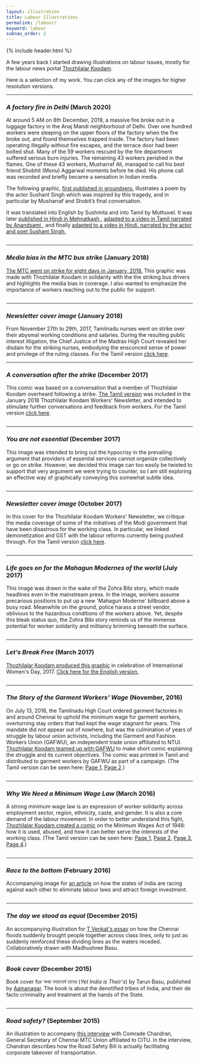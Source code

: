 ```yaml
---
layout: illustration
title: Labour Illustrations
permalink: /labour/
keyword: labour
subnav_order: 2
---
```


{% include header.html %}

A few years back I started drawing illustrations on labour issues, mostly for the labour
news portal <a href="http://www.tnlabour.in">Thozhilalar Koodam</a>.

Here is a selection of my work.
You can click any of the images for higher resolution versions.





<!---
<hr>

<h3><i>Labor laws dismantled amidst the brutal lockdown</i> (May 2020)</h3>

<a href="https://tnlabour.in/art-life/10012">This cartoon was made with Thozhilalar Koodam </a>
and shows  migrant workers reaching home after walking hundreds of kilometers on foot, only to find existing labor laws have been destroyed.
  The banner reads 'UP Government welcomes workers home'.  The newspaper headline reads 'UP dismantles all labor laws'.

It was later
<a href="https://www.groundxero.in/2020/06/23/the-pandemic-in-cartoons-part-2/">featured in a collection of cartoons by groundxero</a> depicting the reality of India's harsh lockdown


<center>
<a href="../images/labour/UP_migrants_tamil_small.jpg"><img SRC="../images/labour/UP_migrants_tamil_small.jpg" ALT=""></a>
</center>
your comment goes here
and here
-->

<hr>


<h3><i>A factory fire in Delhi</i> (March 2020)</h3>


At around 5 AM on 8th December, 2019, a massive fire broke out in a luggage factory in the Anaj Mandi neighborhood of Delhi.  Over one hundred workers were sleeping on the upper floors of the factory when the fire broke out, and found themselves trapped inside. The factory had been operating illegally without fire escapes, and the terrace door had been bolted shut. Many of the 59 workers rescued by the fire department suffered serious burn injuries. The remaining 43 workers perished in the flames. One of these 43 workers, Musharraf Ali, managed to call his best friend Shobhit (Monu) Aggarwal moments before he died.  His phone call was recorded and briefly became a sensation in Indian media.


The following graphic, <a href="https://www.groundxero.in/2020/03/12/the-aadamkhors/"> first published in groundxero,</a> illustrates a poem by the actor Sushant Singh which was inspired by this tragedy, and in particular by Musharraf and Shobit’s final conversation.

It was translated into English by Sushmita and into Tamil by Muthuvel.  It was later <a href="https://mehnatkash.in/2020/03/22/chitra-katha-this-fire-must-be-extinguished/"> published in Hindi in Mehnatkash </a>, <a href="https://youtu.be/v16tecWv9ws"> adapted to a video in Tamil narrated by Anandsami </a>, and finally <a href="https://www.facebook.com/WorkersUnity18/videos/734319700710547/"> adapted to a video in Hindi, narrated by the actor and poet  Sushant Singh. </a>


<center>
<a href="../images/labour/scroll-lowres.jpg"><img SRC="../images/labour/scroll-lowres.jpg" ALT=""></a>
</center>

<hr>

<h3><i>Media bias in the MTC bus strike</i> (January 2018)</h3>

<a href="http://tnlabour.in/news/6302">The MTC went on strike for eight days in January, 2018.</a>
This graphic was made with Thozhilalar Koodam
in solidarity with the the striking bus drivers and
highlights the media bias in coverage. I also wanted to emphasize the importance of workers reaching
out to the public for support.


<center>
<a href="../images/labour/bus_strike.jpg"><img SRC="../images/labour/bus_strike_small.jpg" ALT=""></a>
</center>

<hr>

<h3><i>Newsletter cover image</i> (January 2018)</h3>
From November 27th to 29th, 2017, Tamilnadu nurses went on strike over their abysmal working conditions and salaries.
During the resulting public interest litigation, the Chief Justice of the Madras High Court revealed her disdain
for the striking nurses, embodying the ensconced sense of power and privilege of the ruling classes.
For the Tamil version <a href="../images/labour/extras/nurse_cover_tamil.jpg">click here</a>.

<center>
<a href="../images/labour/nurse_cover_english.jpg"><img SRC="../images/labour/nurse_cover_english_small.jpg" ALT=""></a>
</center>

<hr>

<h3><i>A conversation after the strike</i> (December 2017)</h3>

This comic was based on a conversation that a member of Thozhilalar Koodam overheard following a strike.
<a href="../images/labour/extras/conversation_long_tamil.jpg">The Tamil version</a> was included in the January 2018
Thozhilalar Koodam Workers' Newsletter, and intended to stimulate further conversations and feedback
from workers.
For the Tamil version <a href="../images/labour/extras/conversation_tamil.jpg">click here</a>.

<center>
<a href="../images/labour/conversation_english.jpg"><img SRC="../images/labour/conversation_english_small.jpg" ALT=""></a>
</center>

<hr>

<h3><i>You are not essential</i> (December 2017)</h3>
<p>This image was intended to bring out the hypocrisy in the prevailing argument
that providers of essential services cannot organize collectively or go on strike.
However, we decided this image can too easily be twisted to support
that very argument we were trying to counter, so I am still exploring an effective
way of graphically conveying this somewhat subtle idea.</p>

<center>
<a href="../images/labour/nurse_essential_service.jpg"><img SRC="../images/labour/nurse_essential_small.jpg" ALT=""></a>
</center>

<hr>



<h3><i>Newsletter cover image</i> (October 2017)</h3>
<p>In this cover for the Thozhilalar Koodam Workers' Newsletter,
we critique the media coverage of some of the initiatives of the Modi government that have
been disastrous for the working class.  In particular, we linked demonetization and GST
with the labour reforms currently being pushed through.
For the Tamil version <a href="../images/labour/extras/labour_reforms_cover_tamil.jpg">click here</a>.</p>

<center>
<a href="../images/labour/labour_reforms_cover_english.jpg"><img SRC="../images/labour/labour_reforms_cover_english_small.jpg" ALT=""></a>
</center>

<hr>

<h3><i>Life goes on for the Mahagun Modernes of the world</i> (July 2017)</h3>
<p>This image was drawn in the wake of the Zohra Bibi story, which made headlines even in the mainstream press.
In the image, workers assume precarious positions to put up a new 'Mahagun Moderne' billboard above a busy road.
Meanwhile on the ground, police harass a street vendor, oblivious to the hazardous conditions of the
workers above.
Yet, despite this bleak status quo, the Zohra Bibi story reminds us of the immense potential for
worker solidarity and militancy brimming beneath the surface.</p>


<center>
<a href="../images/labour/billboard.jpg"><img SRC="../images/labour/billboard_small.jpg" ALT=""></a>
</center>




<hr>


<h3><i>Let's Break Free</i> (March 2017)</h3>
<p><a href="http://tnlabour.in/women-workers/4854">Thozhilalar Koodam produced this graphic</a> in celebration
of International Women's Day, 2017.
<a href="../images/labour/extras/womens_day_english_web.jpg">Click here for the English version.</a>
</p>
<center>
<a href="../images/labour/womens_day_tamil.jpg"><img SRC="../images/labour/womens_day_tamil_small.jpg" ALT=""></a>
</center>

<hr>

<h3><i>The Story of the Garment Workers' Wage</i> (November, 2016)</h3>
<p>
On July 13, 2016, the Tamilnadu High Court ordered garment factories in and around Chennai
to uphold the minimum wage for garment workers,
overturning stay orders that had kept the wage stagnant for years.
This mandate did not appear out of nowhere, but was the culmination of years of struggle by labour union activists,
including the Garment and Fashion Workers Union (GAFWU), an independent trade union affiliated to NTUI.
<a href="http://tnlabour.in/factory-workers/4387">Thozhilalar Koodam teamed up with GAFWU</a> to make short comic explaining the struggle and its current objectives.
The comic was printed in Tamil and distributed to garment workers by GAFWU as part of a campaign.
(The Tamil version can be seen here:
<a href="../images/labour/extras/garment_tamil_1.jpg">Page 1</a>,
<a href="../images/labour/extras/garment_tamil_2.jpg">Page 2</a>.)
</p>
<center>
<a href="../images/labour/garment_english_1.jpg"><img SRC="../images/labour/garment_english_1_small.jpg" ALT=""></a>
</center>


<center>
<a href="../images/labour/garment_english_2.jpg"><img SRC="../images/labour/garment_english_2_small.jpg" ALT=""></a>
</center>



<hr>


<h3><i>Why We Need a Minimum Wage Law</i> (March 2016)</h3>
<p>
A strong minimum wage law is an expression of worker solidarity across employment sector,
region, ethnicity, caste, and gender.  It is also a core demand of the labour movement.    
In order to better understand this fight,
<a href="http://tnlabour.in/workers-struggles/3448">Thozhilalar Koodam created a comic</a> on the Minimum Wages Act of 1948: how it is used, abused,
and how it can better serve the interests of the working class.
(The Tamil version can be seen here: <a href="../images/labour/extras/min_wage_tamil_1.jpg">Page 1</a>,
<a href="../images/labour/extras/min_wage_tamil_2.jpg">Page 2</a>,
<a href="../images/labour/extras/min_wage_tamil_3.jpg">Page 3</a>,
<a href="../images/labour/extras/min_wage_tamil_4.jpg">Page 4</a>.)
</p>
<center>
<a href="../images/labour/min_wage_english_1.jpg"><img SRC="../images/labour/min_wage_english_1_small.jpg" ALT=""></a>
</center>

<center>
<a href="../images/labour/min_wage_english_2.jpg"><img SRC="../images/labour/min_wage_english_2_small.jpg" ALT=""></a>
</center>

<center>
<a href="../images/labour/min_wage_english_3.jpg"><img SRC="../images/labour/min_wage_english_3_small.jpg" ALT=""></a>
</center>

<center>
<a href="../images/labour/min_wage_english_4.jpg"><img SRC="../images/labour/min_wage_english_4_small.jpg" ALT=""></a>
</center>

<hr>


<h3><i>Race to the bottom</i> (February 2016)</h3>
<p>Accompanying image for <a href="http://tnlabour.in/factory-workers/3120">an article</a> on how the states of india are racing
against each other to eliminate labour laws and attract foreign investment.</p>

<center>
<a href="../images/labour/race_to_the_bottom.jpg"><img SRC="../images/labour/race_to_bottom_small.jpg" ALT=""></a>
</center>

<hr>

<h3><i>The day we stood as equal</i> (December 2015)</h3>
An accompanying illustration for
<a href="http://tnlabour.in/environment-and-working-class/2994">T Venkat's essay</a> on
how the Chennai floods suddenly brought people together
across class lines, only to just as suddenly
reinforced these dividing lines as the waters receded.
Collaboratively drawn with Madhushree Basu.



<center>
<a href="../images/labour/stood_as_equal.jpg"><img SRC="../images/labour/stood_as_equal_small.jpg" ALT=""></a>
</center>




<hr>
<h3><i>Book cover</i> (December 2015)</h3>
<p>Book cover for অথচ ভারতবর্ষ তাদের (<i>Yet India is Their's</i>) by Tarun Basu, published
by <a href="https://aainanagar.com/publication/">Aainanagar</a>.  The book
is about the denotified tribes of India, and their de facto criminality and treatment
at the hands of the State.
</p>
<center>
<a href="../images/labour/full_book_cover.jpg"><img SRC="../images/labour/full_book_cover_small.jpg" ALT=""></a>
</center>

<hr>

<h3><i>Road safety?</i> (September 2015)</h3>
<p>
An illustration to accompany <a href="http://tnlabour.in/service-sector/2708">this interview</a>
with Comrade Chandran,
General Secretary of Chennai MTC Union affiliated to CITU.
In the interview, Chandran describes
how the Road Safety Bill is actually
facilitating corporate takeover of transportation.</p>
<center>
<a href="../images/labour/road_safety.jpg"><img SRC="../images/labour/road_safety_small.jpg" ALT=""></a>
</center>
